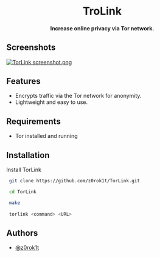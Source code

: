 <h1 align="center">TroLink</h1>

<h4 align="center">Increase online privacy via Tor network.</h4>

## Screenshots

<a target="_blank" href="https://www.imgtr.net/2wedfOSFVoUXtmv"><img  src="https://www.imgtr.net/ib/hjNRYwemp20oHTK_1728852353.png" alt="TorLink screenshot.png"/></a>


## Features

- Encrypts traffic via the Tor network for anonymity.
- Lightweight and easy to use.


## Requirements
- Tor installed and running
## Installation

Install TorLink

```bash
 git clone https://github.com/z0rok1t/TorLink.git

 cd TorLink

 make
  
 torlink <command> <URL>
```
    
## Authors

- [@z0rok1t](https://www.github.com/z0rok1t)

